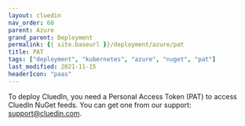 ```yaml
---
layout: cluedin
nav_order: 60
parent: Azure
grand_parent: Deployment
permalink: {{ site.baseurl }}/deployment/azure/pat
title: PAT
tags: ["deployment", "kubernetes", "azure", "nuget", "pat"]
last_modified: 2021-11-15
headerIcon: "paas"
---
```


To deploy CluedIn, you need a Personal Access Token (PAT) to access CluedIn NuGet feeds. You can get one from our support: <a href="mailto:support@cluedin.com">support@cluedin.com</a>.